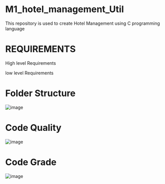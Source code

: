 # M1_hotel_management_Util

This repository is used to create Hotel Management using C programming language


# REQUIREMENTS

 High level Requirements
 
 low level Requirements
# Folder	Structure
![image](https://user-images.githubusercontent.com/74053403/154531630-bf36950d-40bc-4ee3-ac4a-1e7f1fbed220.png)





# Code Quality

![image](https://user-images.githubusercontent.com/74053403/154521197-b44cfe15-ae3e-47be-bcfb-cb532c454d1d.png)

# Code Grade

![image](https://user-images.githubusercontent.com/74053403/154521591-af3d612c-e84f-4a4a-93ab-c4f4f3a43ae0.png)

